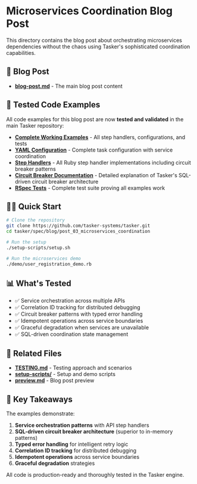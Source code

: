# Microservices Coordination Blog Post

This directory contains the blog post about orchestrating microservices dependencies without the chaos using Tasker's sophisticated coordination capabilities.

## 📝 Blog Post

- **[blog-post.md](./blog-post.md)** - The main blog post content

## 🧪 **Tested Code Examples**

All code examples for this blog post are now **tested and validated** in the main Tasker repository:

- **[Complete Working Examples](https://github.com/tasker-systems/tasker/tree/main/spec/blog/post_03_microservices_coordination)** - All step handlers, configurations, and tests
- **[YAML Configuration](https://github.com/tasker-systems/tasker/blob/main/spec/blog/post_03_microservices_coordination/config/user_registration_handler.yaml)** - Complete task configuration with service coordination
- **[Step Handlers](https://github.com/tasker-systems/tasker/tree/main/spec/blog/post_03_microservices_coordination/step_handlers)** - All Ruby step handler implementations including circuit breaker patterns
- **[Circuit Breaker Documentation](https://github.com/tasker-systems/tasker/blob/main/spec/blog/post_03_microservices_coordination/step_handlers/CIRCUIT_BREAKER_EXPLANATION.md)** - Detailed explanation of Tasker's SQL-driven circuit breaker architecture
- **[RSpec Tests](https://github.com/tasker-systems/tasker/tree/main/spec/blog/post_03_microservices_coordination)** - Complete test suite proving all examples work

## 🏃‍♂️ **Quick Start**

```bash
# Clone the repository
git clone https://github.com/tasker-systems/tasker.git
cd tasker/spec/blog/post_03_microservices_coordination

# Run the setup
./setup-scripts/setup.sh

# Run the microservices demo
./demo/user_registration_demo.rb
```

## 📊 **What's Tested**

- ✅ Service orchestration across multiple APIs
- ✅ Correlation ID tracking for distributed debugging
- ✅ Circuit breaker patterns with typed error handling
- ✅ Idempotent operations across service boundaries
- ✅ Graceful degradation when services are unavailable
- ✅ SQL-driven coordination state management

## 🔗 **Related Files**

- **[TESTING.md](./TESTING.md)** - Testing approach and scenarios
- **[setup-scripts/](./setup-scripts/)** - Setup and demo scripts
- **[preview.md](./preview.md)** - Blog post preview

## 🎯 **Key Takeaways**

The examples demonstrate:
1. **Service orchestration patterns** with API step handlers
2. **SQL-driven circuit breaker architecture** (superior to in-memory patterns)
3. **Typed error handling** for intelligent retry logic
4. **Correlation ID tracking** for distributed debugging
5. **Idempotent operations** across service boundaries
6. **Graceful degradation** strategies

All code is production-ready and thoroughly tested in the Tasker engine.
